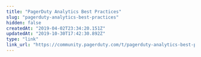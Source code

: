 ```yaml
---
title: "PagerDuty Analytics Best Practices"
slug: "pagerduty-analytics-best-practices"
hidden: false
createdAt: "2019-04-02T23:34:20.151Z"
updatedAt: "2019-10-30T17:42:30.892Z"
type: "link"
link_url: "https://community.pagerduty.com/t/pagerduty-analytics-best-practices/3381"
---
```

